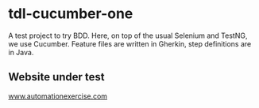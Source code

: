 # tdl-cucumber-one
A test project to try BDD. Here, on top of the usual Selenium and TestNG, we use Cucumber. Feature files are written in Gherkin, step definitions are in Java.
## Website under test
www.automationexercise.com

